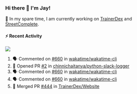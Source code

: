 ### Hi there 👋 I'm Jay!

🔭 In my spare time, I am currently working on [TrainerDex](https://www.github.com/TrainerDex) and [StreetComplete](https://github.com/streetcomplete/StreetComplete).

#### :zap: Recent Activity

[<img src="https://github-readme-stats.vercel.app/api/wakatime?username=TurnrDev&layout=compact&custom_title=Last 7 Days Language Breakdown" />](https://wakatime.com/@TurnrDev)
<br>
<!--START_SECTION:activity-->
1. 🗣 Commented on [#660](https://github.com/wakatime/wakatime-cli/issues/660) in [wakatime/wakatime-cli](https://github.com/wakatime/wakatime-cli)
2. 💪 Opened PR [#2](https://github.com/chinnichaitanya/python-slack-logger/pull/2) in [chinnichaitanya/python-slack-logger](https://github.com/chinnichaitanya/python-slack-logger)
3. 🗣 Commented on [#660](https://github.com/wakatime/wakatime-cli/issues/660) in [wakatime/wakatime-cli](https://github.com/wakatime/wakatime-cli)
4. 🗣 Commented on [#660](https://github.com/wakatime/wakatime-cli/issues/660) in [wakatime/wakatime-cli](https://github.com/wakatime/wakatime-cli)
5. 🎉 Merged PR [#444](https://github.com/TrainerDex/Website/pull/444) in [TrainerDex/Website](https://github.com/TrainerDex/Website)
<!--END_SECTION:activity-->
